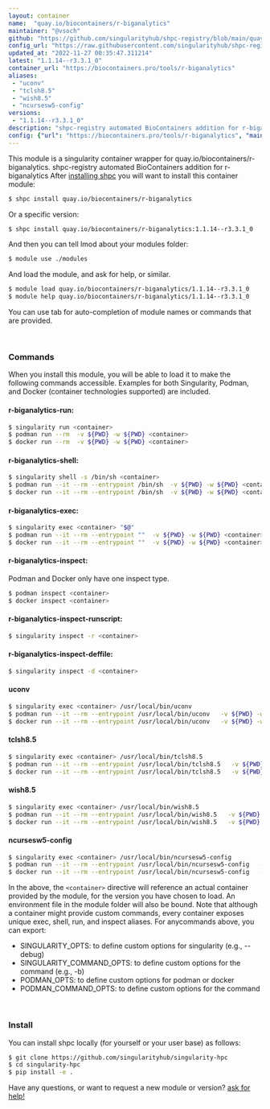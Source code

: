 ```yaml
---
layout: container
name:  "quay.io/biocontainers/r-biganalytics"
maintainer: "@vsoch"
github: "https://github.com/singularityhub/shpc-registry/blob/main/quay.io/biocontainers/r-biganalytics/container.yaml"
config_url: "https://raw.githubusercontent.com/singularityhub/shpc-registry/main/quay.io/biocontainers/r-biganalytics/container.yaml"
updated_at: "2022-11-27 00:35:47.311214"
latest: "1.1.14--r3.3.1_0"
container_url: "https://biocontainers.pro/tools/r-biganalytics"
aliases:
 - "uconv"
 - "tclsh8.5"
 - "wish8.5"
 - "ncursesw5-config"
versions:
 - "1.1.14--r3.3.1_0"
description: "shpc-registry automated BioContainers addition for r-biganalytics"
config: {"url": "https://biocontainers.pro/tools/r-biganalytics", "maintainer": "@vsoch", "description": "shpc-registry automated BioContainers addition for r-biganalytics", "latest": {"1.1.14--r3.3.1_0": "sha256:f11c38f795d0f9be4dd825f5daad90c4f85a85f617356f913e5d1548a17c43ea"}, "tags": {"1.1.14--r3.3.1_0": "sha256:f11c38f795d0f9be4dd825f5daad90c4f85a85f617356f913e5d1548a17c43ea"}, "docker": "quay.io/biocontainers/r-biganalytics", "aliases": {"uconv": "/usr/local/bin/uconv", "tclsh8.5": "/usr/local/bin/tclsh8.5", "wish8.5": "/usr/local/bin/wish8.5", "ncursesw5-config": "/usr/local/bin/ncursesw5-config"}}
---
```


This module is a singularity container wrapper for quay.io/biocontainers/r-biganalytics.
shpc-registry automated BioContainers addition for r-biganalytics
After [installing shpc](#install) you will want to install this container module:


```bash
$ shpc install quay.io/biocontainers/r-biganalytics
```

Or a specific version:

```bash
$ shpc install quay.io/biocontainers/r-biganalytics:1.1.14--r3.3.1_0
```

And then you can tell lmod about your modules folder:

```bash
$ module use ./modules
```

And load the module, and ask for help, or similar.

```bash
$ module load quay.io/biocontainers/r-biganalytics/1.1.14--r3.3.1_0
$ module help quay.io/biocontainers/r-biganalytics/1.1.14--r3.3.1_0
```

You can use tab for auto-completion of module names or commands that are provided.

<br>

### Commands

When you install this module, you will be able to load it to make the following commands accessible.
Examples for both Singularity, Podman, and Docker (container technologies supported) are included.

#### r-biganalytics-run:

```bash
$ singularity run <container>
$ podman run --rm  -v ${PWD} -w ${PWD} <container>
$ docker run --rm  -v ${PWD} -w ${PWD} <container>
```

#### r-biganalytics-shell:

```bash
$ singularity shell -s /bin/sh <container>
$ podman run --it --rm --entrypoint /bin/sh  -v ${PWD} -w ${PWD} <container>
$ docker run --it --rm --entrypoint /bin/sh  -v ${PWD} -w ${PWD} <container>
```

#### r-biganalytics-exec:

```bash
$ singularity exec <container> "$@"
$ podman run --it --rm --entrypoint ""  -v ${PWD} -w ${PWD} <container> "$@"
$ docker run --it --rm --entrypoint ""  -v ${PWD} -w ${PWD} <container> "$@"
```

#### r-biganalytics-inspect:

Podman and Docker only have one inspect type.

```bash
$ podman inspect <container>
$ docker inspect <container>
```

#### r-biganalytics-inspect-runscript:

```bash
$ singularity inspect -r <container>
```

#### r-biganalytics-inspect-deffile:

```bash
$ singularity inspect -d <container>
```


#### uconv

```bash
$ singularity exec <container> /usr/local/bin/uconv
$ podman run --it --rm --entrypoint /usr/local/bin/uconv   -v ${PWD} -w ${PWD} <container> -c " $@"
$ docker run --it --rm --entrypoint /usr/local/bin/uconv   -v ${PWD} -w ${PWD} <container> -c " $@"
```


#### tclsh8.5

```bash
$ singularity exec <container> /usr/local/bin/tclsh8.5
$ podman run --it --rm --entrypoint /usr/local/bin/tclsh8.5   -v ${PWD} -w ${PWD} <container> -c " $@"
$ docker run --it --rm --entrypoint /usr/local/bin/tclsh8.5   -v ${PWD} -w ${PWD} <container> -c " $@"
```


#### wish8.5

```bash
$ singularity exec <container> /usr/local/bin/wish8.5
$ podman run --it --rm --entrypoint /usr/local/bin/wish8.5   -v ${PWD} -w ${PWD} <container> -c " $@"
$ docker run --it --rm --entrypoint /usr/local/bin/wish8.5   -v ${PWD} -w ${PWD} <container> -c " $@"
```


#### ncursesw5-config

```bash
$ singularity exec <container> /usr/local/bin/ncursesw5-config
$ podman run --it --rm --entrypoint /usr/local/bin/ncursesw5-config   -v ${PWD} -w ${PWD} <container> -c " $@"
$ docker run --it --rm --entrypoint /usr/local/bin/ncursesw5-config   -v ${PWD} -w ${PWD} <container> -c " $@"
```



In the above, the `<container>` directive will reference an actual container provided
by the module, for the version you have chosen to load. An environment file in the
module folder will also be bound. Note that although a container
might provide custom commands, every container exposes unique exec, shell, run, and
inspect aliases. For anycommands above, you can export:

 - SINGULARITY_OPTS: to define custom options for singularity (e.g., --debug)
 - SINGULARITY_COMMAND_OPTS: to define custom options for the command (e.g., -b)
 - PODMAN_OPTS: to define custom options for podman or docker
 - PODMAN_COMMAND_OPTS: to define custom options for the command

<br>

### Install

You can install shpc locally (for yourself or your user base) as follows:

```bash
$ git clone https://github.com/singularityhub/singularity-hpc
$ cd singularity-hpc
$ pip install -e .
```

Have any questions, or want to request a new module or version? [ask for help!](https://github.com/singularityhub/singularity-hpc/issues)